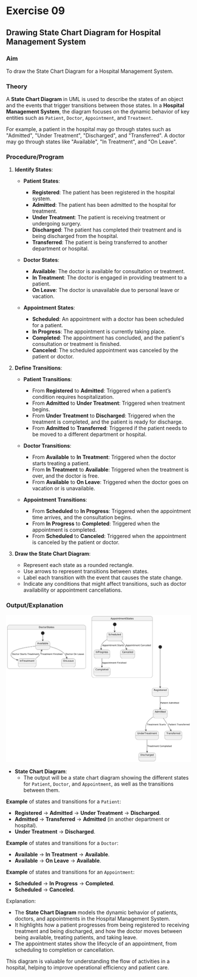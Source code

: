 # Exercise 09

## Drawing State Chart Diagram for Hospital Management System

### Aim  

To draw the State Chart Diagram for a Hospital Management System.

### Theory

A **State Chart Diagram** in UML is used to describe the states of an object and the events that trigger transitions between those states. In a **Hospital Management System**, the diagram focuses on the dynamic behavior of key entities such as `Patient`, `Doctor`, `Appointment`, and `Treatment`.

For example, a patient in the hospital may go through states such as "Admitted", "Under Treatment", "Discharged", and "Transferred". A doctor may go through states like "Available", "In Treatment", and "On Leave".

### Procedure/Program

1. **Identify States**:
   - **Patient States**:
     - **Registered**: The patient has been registered in the hospital system.
     - **Admitted**: The patient has been admitted to the hospital for treatment.
     - **Under Treatment**: The patient is receiving treatment or undergoing surgery.
     - **Discharged**: The patient has completed their treatment and is being discharged from the hospital.
     - **Transferred**: The patient is being transferred to another department or hospital.

   - **Doctor States**:
     - **Available**: The doctor is available for consultation or treatment.
     - **In Treatment**: The doctor is engaged in providing treatment to a patient.
     - **On Leave**: The doctor is unavailable due to personal leave or vacation.

   - **Appointment States**:
     - **Scheduled**: An appointment with a doctor has been scheduled for a patient.
     - **In Progress**: The appointment is currently taking place.
     - **Completed**: The appointment has concluded, and the patient's consultation or treatment is finished.
     - **Canceled**: The scheduled appointment was canceled by the patient or doctor.

2. **Define Transitions**:
   - **Patient Transitions**:
     - From **Registered** to **Admitted**: Triggered when a patient’s condition requires hospitalization.
     - From **Admitted** to **Under Treatment**: Triggered when treatment begins.
     - From **Under Treatment** to **Discharged**: Triggered when the treatment is completed, and the patient is ready for discharge.
     - From **Admitted** to **Transferred**: Triggered if the patient needs to be moved to a different department or hospital.

   - **Doctor Transitions**:
     - From **Available** to **In Treatment**: Triggered when the doctor starts treating a patient.
     - From **In Treatment** to **Available**: Triggered when the treatment is over, and the doctor is free.
     - From **Available** to **On Leave**: Triggered when the doctor goes on vacation or is unavailable.

   - **Appointment Transitions**:
     - From **Scheduled** to **In Progress**: Triggered when the appointment time arrives, and the consultation begins.
     - From **In Progress** to **Completed**: Triggered when the appointment is completed.
     - From **Scheduled** to **Canceled**: Triggered when the appointment is canceled by the patient or doctor.

3. **Draw the State Chart Diagram**:
   - Represent each state as a rounded rectangle.
   - Use arrows to represent transitions between states.
   - Label each transition with the event that causes the state change.
   - Indicate any conditions that might affect transitions, such as doctor availability or appointment cancellations.

### Output/Explanation

![alt text](statechart.png)

- **State Chart Diagram**:
  - The output will be a state chart diagram showing the different states for `Patient`, `Doctor`, and `Appointment`, as well as the transitions between them.

**Example** of states and transitions for a `Patient`:

- **Registered** → **Admitted** → **Under Treatment** → **Discharged**.
- **Admitted** → **Transferred** → **Admitted** (in another department or hospital).
- **Under Treatment** → **Discharged**.

**Example** of states and transitions for a `Doctor`:

- **Available** → **In Treatment** → **Available**.
- **Available** → **On Leave** → **Available**.

**Example** of states and transitions for an `Appointment`:

- **Scheduled** → **In Progress** → **Completed**.
- **Scheduled** → **Canceled**.

Explanation:

- The **State Chart Diagram** models the dynamic behavior of patients, doctors, and appointments in the Hospital Management System.
- It highlights how a patient progresses from being registered to receiving treatment and being discharged, and how the doctor moves between being available, treating patients, and taking leave.
- The appointment states show the lifecycle of an appointment, from scheduling to completion or cancellation.

This diagram is valuable for understanding the flow of activities in a hospital, helping to improve operational efficiency and patient care.
